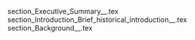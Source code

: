section_Executive_Summary__.tex
section_Introduction_Brief_historical_introduction__.tex
section_Background__.tex
